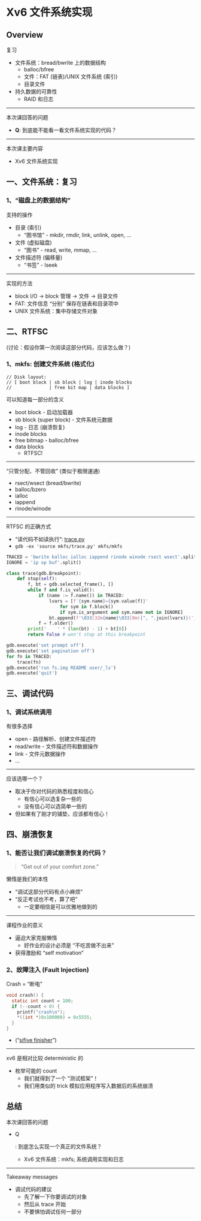 # Xv6 文件系统实现

## Overview

复习

- 文件系统：bread/bwrite 上的数据结构
    - balloc/bfree
    - 文件：FAT (链表)/UNIX 文件系统 (索引)
    - 目录文件
- 持久数据的可靠性
    - RAID 和日志

------

本次课回答的问题

- **Q**: 到底能不能看一看文件系统实现的代码？

------

本次课主要内容

- Xv6 文件系统实现

## 一、文件系统：复习

### 1、“磁盘上的数据结构”

支持的操作

- 目录 (索引)
    - “图书馆” - mkdir, rmdir, link, unlink, open, ...
- 文件 (虚拟磁盘)
    - “图书” - read, write, mmap, ...
- 文件描述符 (偏移量)
    - “书签” - lseek

------

实现的方法

- block I/O → block 管理 → 文件 → 目录文件
- FAT: 文件信息 “分别” 保存在链表和目录项中
- UNIX 文件系统：集中存储文件对象

## 二、RTFSC

(讨论：假设你第一次阅读这部分代码，应该怎么做？)

### 1、mkfs: 创建文件系统 (格式化)

```
// Disk layout:
// [ boot block | sb block | log | inode blocks
//              | free bit map | data blocks ]
```

可以知道每一部分的含义

- boot block - 启动加载器
- sb block (super block) - 文件系统元数据
- log - 日志 (崩溃恢复)
- inode blocks
- free bitmap - balloc/bfree
- data blocks
    - RTFSC!

---

“只管分配、不管回收” (类似于极限速通)

- rsect/wsect (bread/bwrite)
- balloc/bzero
- ialloc
- iappend
- rinode/winode

------

RTFSC 的正确方式

- “读代码不如读执行”: [trace.py](http://jyywiki.cn/pages/OS/2022/demos/trace.py)
- `gdb -ex 'source mkfs/trace.py' mkfs/mkfs`

```python
TRACED = 'bwrite balloc ialloc iappend rinode winode rsect wsect'.split()
IGNORE = 'ip xp buf'.split()

class trace(gdb.Breakpoint):
    def stop(self):
        f, bt = gdb.selected_frame(), []
        while f and f.is_valid():
            if (name := f.name()) in TRACED:
                lvars = [f'{sym.name}={sym.value(f)}'
                    for sym in f.block()
                    if sym.is_argument and sym.name not in IGNORE]
                bt.append(f'\033[32m{name}\033[0m({", ".join(lvars)})')
            f = f.older()
        print('    ' * (len(bt) - 1) + bt[0])
        return False # won't stop at this breakpoint

gdb.execute('set prompt off')
gdb.execute('set pagination off')
for fn in TRACED:
    trace(fn)
gdb.execute('run fs.img README user/_ls')
gdb.execute('quit')
```

## 三、调试代码

### 1、调试系统调用

有很多选择

- open - 路径解析、创建文件描述符
- read/write - 文件描述符和数据操作
- link - 文件元数据操作
- ...

------

应该选哪一个？

- 取决于你对代码的熟悉程度和信心
    - 有信心可以选复杂一些的
    - 没有信心可以选简单一些的
- 但如果有了刚才的铺垫，应该都有信心！

## 四、崩溃恢复

### 1、能否让我们调试崩溃恢复的代码？

> “Get out of your comfort zone.”

懒惰是我们的本性

- “调试这部分代码有点小麻烦”
- “反正考试也不考，算了吧”
    - 一定要相信是可以优雅地做到的

------

课程作业的意义

- 逼迫大家克服懒惰
    - 好作业的设计必须是 “不吃苦做不出来”
- 获得激励和 “self motivation”

### 2、故障注入 (Fault Injection)

Crash = “断电”

```c
void crash() {
  static int count = 100;
  if (--count < 0) {
    printf("crash\n");
    *((int *)0x100000) = 0x5555;
  }
}
```

- (“[sifive finisher](https://patchwork.kernel.org/project/linux-riscv/patch/20191107212408.11857-3-hch@lst.de/)”)

------

xv6 是相对比较 deterministic 的

- 枚举可能的 count
    - 我们就得到了一个 “测试框架”！
    - 我们用类似的 trick 模拟应用程序写入数据后的系统崩溃

## 总结

本次课回答的问题

- Q

    : 到底怎么实现一个真正的文件系统？

    - Xv6 文件系统：mkfs; 系统调用实现和日志

------

Takeaway messages

- 调试代码的建议
    - 先了解一下你要调试的对象
    - 然后从 trace 开始
    - 不要惧怕调试任何一部分